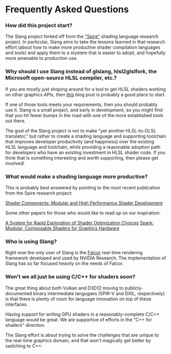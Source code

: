 Frequently Asked Questions
==========================

### How did this project start?

The Slang project forked off from the ["Spire"](https://github.com/spire-lang/spire) shading language research project.
In particular, Slang aims to take the lessons learned in that research effort (about how to make more productive shader compilation languages and tools) and apply them to a stystem that is easier to adopt, and hopefully more amenable to production use.

### Why should I use Slang instead of glslang, hlsl2glslfork, the Microsoft open-source HLSL compiler, etc.?

If you are mostly just shoping around for a tool to get HLSL shaders working on other graphics APIs, then [this](http://aras-p.info/blog/2014/03/28/cross-platform-shaders-in-2014/) blog post is probably a good place to start.

If one of those tools meets your requirements, then you should probably use it.
Slang is a small project, and early in development, so you might find that you hit fewer bumps in the road with one of the more established tools out there.

The goal of the Slang project is not to make "yet another HLSL-to-GLSL translator," but rather to create a shading language and supporting toolchain that improves developer productivity (and happiness) over the existing HLSL language and toolchain, while providing a reasonable adoption path for developers who have an existing investment in HLSL shader code.
If you think that is something interesting and worth supporting, then please get involved!

### What would make a shading language more productive?

This is probably best answered by pointing to the most recent publication from the Spire research project:

[Shader Components: Modular and High Performance Shader Development](http://graphics.cs.cmu.edu/projects/shadercomp/)

Some other papers for those who would like to read up on our inspiration:

[A System for Rapid Exploration of Shader Optimization Choices](http://graphics.cs.cmu.edu/projects/spire/)
[Spark: Modular, Composable Shaders for Graphics Hardware](https://graphics.stanford.edu/papers/spark/)

### Who is using Slang?

Right now the only user of Slang is the [Falcor](https://github.com/NVIDIA/Falcor) real-time rendering framework developed and used by NVIDIA Research.
The implementation of Slang has so far focused heavily on the needs of Falcor.

### Won't we all just be using C/C++ for shaders soon?

The great thing about both Vulkan and D3D12 moving to publicly-documented binary intermediate langugaes (SPIR-V and DXIL, respectively) is that there is plenty of room for language innovation on top of these interfaces.

Having support for writing GPU shaders in a reasonably-complete C/C++ language would be great.
We are supportive of efforts in the "C++ for shaders" direction.

The Slang effort is about trying to solve the challenges that are unique to the real-time graphics domain, and that won't magically get better by switching to C++.
